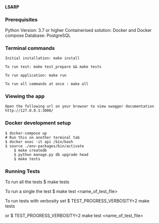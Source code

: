 #### LSARP

### Prerequisites

Python Version: 3.7 or higher
Containerised solution: Docker and Docker compose
Database: PostgreSQL

### Terminal commands

    Initial installation: make install

    To run test: make test_prepare && make tests

    To run application: make run

    To run all commands at once : make all


### Viewing the app ###

    Open the following url on your browser to view swagger documentation
    http://127.0.0.1:3000/

### Docker development setup

    $ docker-compose up
    # Run this on another terminal tab
    $ docker exec -it api /bin/bash
	$ source ./env-packages/bin/activate 
        $ make createdb
        $ python manage.py db upgrade head
        $ make tests

### Running Tests

To run all the tests
    $ make tests

To run a single the test
    $ make test <name_of_test_file>

To run tests with verbosity set 
    $ TEST_PROGRESS_VERBOSITY=2  make tests

or 
    $ TEST_PROGRESS_VERBOSITY=2  make test <name_of_test_file>

